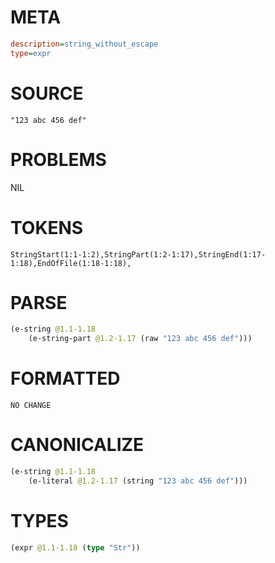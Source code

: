 # META
~~~ini
description=string_without_escape
type=expr
~~~
# SOURCE
~~~roc
"123 abc 456 def"
~~~
# PROBLEMS
NIL
# TOKENS
~~~zig
StringStart(1:1-1:2),StringPart(1:2-1:17),StringEnd(1:17-1:18),EndOfFile(1:18-1:18),
~~~
# PARSE
~~~clojure
(e-string @1.1-1.18
	(e-string-part @1.2-1.17 (raw "123 abc 456 def")))
~~~
# FORMATTED
~~~roc
NO CHANGE
~~~
# CANONICALIZE
~~~clojure
(e-string @1.1-1.18
	(e-literal @1.2-1.17 (string "123 abc 456 def")))
~~~
# TYPES
~~~clojure
(expr @1.1-1.18 (type "Str"))
~~~
